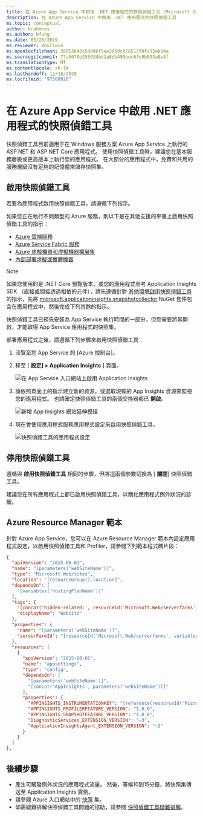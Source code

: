 ```yaml
---
title: 在 Azure App Service 中啟用 .NET 應用程式的快照偵錯工具 |Microsoft Docs
description: 在 Azure App Service 中啟用 .NET 應用程式的快照偵錯工具
ms.topic: conceptual
author: brahmnes
ms.author: bfung
ms.date: 03/26/2019
ms.reviewer: mbullwin
ms.openlocfilehash: 35653840c5ddd6f5ae2d5dc078513f0fa35ab34a
ms.sourcegitcommit: 77ab078e255034bd1a8db499eec6fe9b093a8e4f
ms.translationtype: MT
ms.contentlocale: zh-TW
ms.lasthandoff: 12/16/2020
ms.locfileid: "97560928"
---
```

# <a name="enable-snapshot-debugger-for-net-apps-in-azure-app-service"></a>在 Azure App Service 中啟用 .NET 應用程式的快照偵錯工具

快照偵錯工具目前適用于在 Windows 服務方案 Azure App Service 上執行的 ASP.NET 和 ASP.NET Core 應用程式。 使用快照偵錯工具時，建議您在基本服務層級或更高版本上執行您的應用程式。 在大部分的應用程式中，免費和共用的服務層級沒有足夠的記憶體來儲存快照集。

## <a name="enable-snapshot-debugger"></a><a id="installation"></a> 啟用快照偵錯工具
若要為應用程式啟用快照偵錯工具，請遵循下列指示。

如果您正在執行不同類型的 Azure 服務，則以下是在其他支援的平臺上啟用快照偵錯工具的指示：
* [Azure 雲端服務](snapshot-debugger-vm.md?toc=/azure/azure-monitor/toc.json)
* [Azure Service Fabric 服務](snapshot-debugger-vm.md?toc=/azure/azure-monitor/toc.json)
* [Azure 虛擬機器和虛擬機器擴展集](snapshot-debugger-vm.md?toc=/azure/azure-monitor/toc.json)
* [內部部署虛擬或實體機器](snapshot-debugger-vm.md?toc=/azure/azure-monitor/toc.json)

> [!NOTE]
> 如果您使用的是 .NET Core 預覽版本，或您的應用程式參考 Application Insights SDK （直接或間接透過相依的元件），請先遵循針對 [其他環境啟用快照偵錯工具](snapshot-debugger-vm.md?toc=/azure/azure-monitor/toc.json) 的指示，先將 [microsoft.applicationinsights.snapshotcollector](https://www.nuget.org/packages/Microsoft.ApplicationInsights.SnapshotCollector) NuGet 套件包含在應用程式中，然後完成下列其餘的指示。 

快照偵錯工具已預先安裝為 App Service 執行時間的一部分，但您需要將其開啟，才能取得 App Service 應用程式的快照集。

部署應用程式之後，請遵循下列步驟來啟用快照偵錯工具：

1. 流覽至您 App Service 的 [Azure 控制台]。
2. 移至 [ **設定] > Application Insights** ] 頁面。

   ![在 App Service 入口網站上啟用 Application Insights](./media/snapshot-debugger/applicationinsights-appservices.png)

3. 請依照頁面上的指示建立新的資源，或選取現有的 App Insights 資源來監視您的應用程式。 也請確定快照偵錯工具的兩個交換器都已 **開啟**。

   ![新增 App Insights 網站延伸模組][Enablement UI]

4. 現在會使用應用程式服務應用程式設定來啟用快照偵錯工具。

    ![快照偵錯工具的應用程式設定][snapshot-debugger-app-setting]

## <a name="disable-snapshot-debugger"></a>停用快照偵錯工具

遵循與 **啟用快照偵錯工具** 相同的步驟，但將這兩個參數切換為 [ **關閉**] 快照偵錯工具。

建議您在所有應用程式上都已啟用快照偵錯工具，以簡化應用程式例外狀況的診斷。

## <a name="azure-resource-manager-template"></a>Azure Resource Manager 範本

針對 Azure App Service，您可以在 Azure Resource Manager 範本內設定應用程式設定，以啟用快照偵錯工具和 Profiler，請參閱下列範本程式碼片段：

```json
{
  "apiVersion": "2015-08-01",
  "name": "[parameters('webSiteName')]",
  "type": "Microsoft.Web/sites",
  "location": "[resourceGroup().location]",
  "dependsOn": [
    "[variables('hostingPlanName')]"
  ],
  "tags": { 
    "[concat('hidden-related:', resourceId('Microsoft.Web/serverfarms', variables('hostingPlanName')))]": "empty",
    "displayName": "Website"
  },
  "properties": {
    "name": "[parameters('webSiteName')]",
    "serverFarmId": "[resourceId('Microsoft.Web/serverfarms', variables('hostingPlanName'))]"
  },
  "resources": [
    {
      "apiVersion": "2015-08-01",
      "name": "appsettings",
      "type": "config",
      "dependsOn": [
        "[parameters('webSiteName')]",
        "[concat('AppInsights', parameters('webSiteName'))]"
      ],
      "properties": {
        "APPINSIGHTS_INSTRUMENTATIONKEY": "[reference(resourceId('Microsoft.Insights/components', concat('AppInsights', parameters('webSiteName'))), '2014-04-01').InstrumentationKey]",
        "APPINSIGHTS_PROFILERFEATURE_VERSION": "1.0.0",
        "APPINSIGHTS_SNAPSHOTFEATURE_VERSION": "1.0.0",
        "DiagnosticServices_EXTENSION_VERSION": "~3",
        "ApplicationInsightsAgent_EXTENSION_VERSION": "~2"
      }
    }
  ]
},
```

## <a name="next-steps"></a>後續步驟

- 產生可觸發例外狀況的應用程式流量。 然後，等候10到15分鐘，將快照集傳送至 Application Insights 實例。
- 請參閱 Azure 入口網站中的 [快照](snapshot-debugger.md?toc=/azure/azure-monitor/toc.json#view-snapshots-in-the-portal) 集。
- 如需疑難排解快照偵錯工具問題的協助，請參閱 [快照偵錯工具疑難排解](snapshot-debugger-troubleshoot.md?toc=/azure/azure-monitor/toc.json)。

[Enablement UI]: ./media/snapshot-debugger/enablement-ui.png
[snapshot-debugger-app-setting]:./media/snapshot-debugger/snapshot-debugger-app-setting.png

